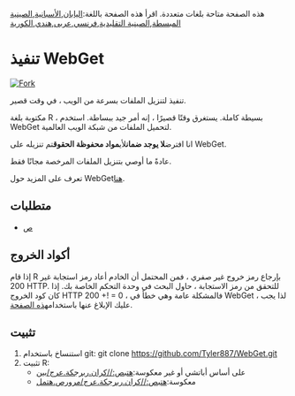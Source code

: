 <!-- # WebGet  [![GitHub forks](https://img.shields.io/github/forks/Tyler887/WebGet?label=Fork&style=social)](https://github.com/Tyler887/WebGet/fork)  The implementation to download files from the Web, in a short time.  Written in R, complete simple. It takes a short time, simply good. Use WebGet to retrieve files from the world wide web.    I assume **no warranty** for any **copyrighted material** downloaded on WebGet. I usally recommend downloading freely licensed files only. <br />https://github.com?Tyler887/WebGet/commit/main/ -->

هذه الصفحة متاحة بلغات متعددة.
اقرأ هذه الصفحة باللغة:[اليابان](README.ja.md),[الأسبانية](README.es.md),[الصينية المبسطة](README.zh-CN.md),[الصينية التقليدية](README.zh-TW.md),[فرنسي](README.fr.md),[عربى](README.ar.md),[هندي](README.hi.md),[الكورية](README.ko.md)

# تنفيذ WebGet

[![Fork](https://img.shields.io/github/forks/Tyler887/WebGet?label=Fork&style=social)](https://github.com/Tyler887/WebGet/fork)

تنفيذ لتنزيل الملفات بسرعة من الويب ، في وقت قصير.

مكتوبة بلغة R ، بسيطة كاملة. يستغرق وقتًا قصيرًا ، إنه أمر جيد ببساطة. استخدم WebGet لتحميل الملفات من شبكة الويب العالمية.

انا افترض**لا يوجد ضمان**لأي**مواد محفوظة الحقوق**تم تنزيله على WebGet.

عادةً ما أوصي بتنزيل الملفات المرخصة مجانًا فقط.

تعرف على المزيد حول WebGet[هنا](https://github.com/Tyler887/WebGet/wiki/WebGet).

## متطلبات

-   [ص](https://r-project.org)

## أكواد الخروج

إذا قام R بإرجاع رمز خروج غير صفري ، فمن المحتمل أن الخادم أعاد رمز استجابة غير 200 HTTP. للتحقق من رمز الاستجابة ، حاول البحث في وحدة التحكم الخاصة بك. إذا كان كود الخروج HTTP 200 +! = 0 ، فالمشكلة عامة وهي خطأ في WebGet ، لذا يجب عليك الإبلاغ عنها باستخدام[هذه الصفحة](https://github.com/Tyler887/WebGet/issues/new?template=bug_report.md).

## تثبيت

1.  استنساخ باستخدام git:
        git clone https://github.com/Tyler887/WebGet.git
2.  تثبيت R:
    -   على أساس أباتشي أو غير معكوسة:[هتبص://كران.ربرجكة.عرج/بين](https://cran.r-project.org/bin)
    -   معكوسة:[هتبص://كران.ربرجكة.عرج/مرورص.هتمل](https://cran.r-project.org/mirrors.html)
